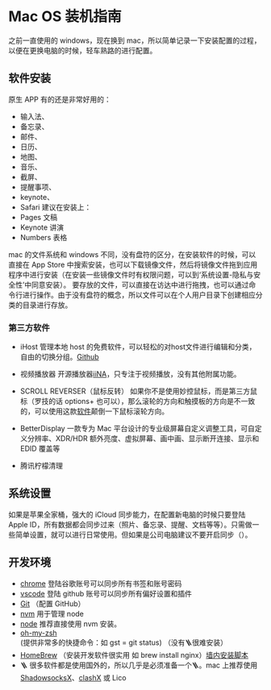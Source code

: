 # Mac OS 装机指南

之前一直使用的 windows，现在换到 mac，所以简单记录一下安装配置的过程，以便在更换电脑的时候，轻车熟路的进行配置。

## 软件安装

原生 APP 有的还是非常好用的： 
- 输入法、
- 备忘录、
- 邮件、
- 日历、
- 地图、
- 音乐、
- 截屏、
- 提醒事项、
- keynote、
- Safari
建议在安装上：
- Pages 文稿
- Keynote 讲演
- Numbers 表格

mac 的文件系统和 windows 不同，没有盘符的区分，在安装软件的时候，可以直接在 App Store 中搜索安装，也可以下载镜像文件，然后将镜像文件拖到应用程序中进行安装（在安装一些镜像文件时有权限问题，可以到‘系统设置-隐私与安全性’中同意安装）。
要存放的文件，可以直接在访达中进行拖拽，也可以通过命令行进行操作。由于没有盘符的概念，所以文件可以在个人用户目录下创建相应分类的目录进行存放。

### 第三方软件

- iHost
管理本地 host 的免费软件，可以轻松的对host文件进行编辑和分类，自由的切换分组。[Github](https://github.com/toolinbox/iHosts)

- 视频播放器
开源播放器[iiNA](https://iina.io)，只专注于视频播放，没有其他附属功能。

- SCROLL REVERSER（鼠标反转）
如果你不是使用妙控鼠标，而是第三方鼠标（罗技的话 options+ 也可以），那么滚轮的方向和触摸板的方向是不一致的，可以使用这款[软件](https://pilotmoon.com/scrollreverser/?_blank)颠倒一下鼠标滚轮方向。

- BetterDisplay
一款专为 Mac 平台设计的专业级屏幕自定义调整工具，可自定义分辨率、XDR/HDR 额外亮度、虚拟屏幕、画中画、显示断开连接、显示和 EDID 覆盖等

- 腾讯柠檬清理

## 系统设置

如果是苹果全家桶，强大的 iCloud 同步能力，在配置新电脑的时候只要登陆Apple ID，所有数据都会同步过来（照片、备忘录、提醒、文档等等）。只需做一些简单设置，就可以进行日常使用。但如果是公司电脑建议不要开启同步（）。

## 开发环境

- [chrome](https://www.google.cn/chrome/index.html) 登陆谷歌账号可以同步所有书签和账号密码
- [vscode](https://code.visualstudio.com/) 登陆 github 账号可以同步所有偏好设置和插件
- [Git](https://git-scm.com/downloads) （配置 GitHub）
- [nvm](https://github.com/nvm-sh/nvm) 用于管理 node
- [node](https://nodejs.org/en/) 推荐直接使用 nvm 安装。
- [oh-my-zsh](https://ohmyz.sh/) (提供非常多的快捷命令：如 gst = git status) （没有🪜很难安装）
- [HomeBrew](https://brew.sh/zh-cn/) （安装开发软件很实用 如 brew install nginx）[墙内安装脚本](https://gitee.com/cunkai/HomebrewCN)
- 🪜
很多软件都是使用国外的，所以几乎是必须准备一个🪜。mac 上推荐使用 [ShadowsocksX](https://github.com/shadowsocks/ShadowsocksX-NG)、[clashX](https://github.com/yichengchen/clashX) 或 Lico
